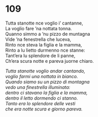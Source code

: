 # 109
  
Tutta stanotte nce voglio i’ cantanne,  
La voglio fare ’na nottata tonna.  
Quanno simmo a ’nu pizzo de muntagna  
Vide ’na fenestrella che luceva,  
Rinto nce steva la figlia e la mamma,  
Rinto a lu lietto durmenno nce stanne:  
Tant’era lu splendore de li panne,  
Ch’era scura notte e pareva juorne chiaro.

*Tutta stanotte voglio andar cantando,  
voglio farmi una nottata in bianco.  
Quando siamo su un pizzo di montagna  
vedo una finestrella illuminata:  
dentro ci stavano la figlia e la mamma,  
dentro il letto dormendo ci stanno.  
Tanto era lo splendore delle vesti  
che era notte scura e giorno pareva.*


